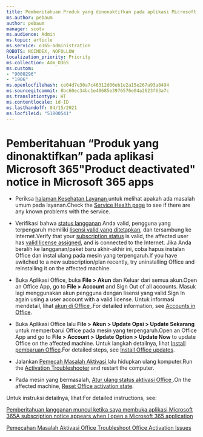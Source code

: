 ```yaml
---
title: Pemberitahuan Produk yang dinonaktifkan pada aplikasi Microsoft 365
ms.author: pebaum
author: pebaum
manager: scotv
ms.audience: Admin
ms.topic: article
ms.service: o365-administration
ROBOTS: NOINDEX, NOFOLLOW
localization_priority: Priority
ms.collection: Adm_O365
ms.custom:
- "9000296"
- "1906"
ms.openlocfilehash: ce04d7e30a7c46312d06eb1e2a15e267a93a8494
ms.sourcegitcommit: 8bc60ec34bc1e40685e3976576e04a2623f63a7c
ms.translationtype: HT
ms.contentlocale: id-ID
ms.lasthandoff: 04/15/2021
ms.locfileid: "51800541"
---
```

# <a name="product-deactivated-notice-in-microsoft-365-apps"></a><span data-ttu-id="56907-102">Pemberitahuan “Produk yang dinonaktifkan” pada aplikasi Microsoft 365</span><span class="sxs-lookup"><span data-stu-id="56907-102">"Product deactivated" notice in Microsoft 365 apps</span></span>

- <span data-ttu-id="56907-103">Periksa [ halaman Kesehatan Layanan ](https://docs.microsoft.com/office365/enterprise/view-service-health)untuk melihat apakah ada masalah umum pada layanan.</span><span class="sxs-lookup"><span data-stu-id="56907-103">Check the [Service Health page](https://docs.microsoft.com/office365/enterprise/view-service-health) to see if there are any known problems with the service.</span></span>

- <span data-ttu-id="56907-104">Verifikasi bahwa [status langganan](https://support.office.com/article/unlicensed-product-and-activation-errors-in-office-0d23d3c0-c19c-4b2f-9845-5344fedc4380#bkmk_checksubscription) Anda valid, pengguna yang terpengaruh memiliki [lisensi valid yang ditetapkan](https://support.office.com/article/997596B5-4173-4627-B915-36ABAC6786DC?wt.mc_id=Alchemy_ClientDIA), dan tersambung ke Internet.</span><span class="sxs-lookup"><span data-stu-id="56907-104">Verify that your [subscription status](https://support.office.com/article/unlicensed-product-and-activation-errors-in-office-0d23d3c0-c19c-4b2f-9845-5344fedc4380#bkmk_checksubscription) is valid, the affected user has [valid license assigned](https://support.office.com/article/997596B5-4173-4627-B915-36ABAC6786DC?wt.mc_id=Alchemy_ClientDIA), and is connected to the Internet.</span></span> <span data-ttu-id="56907-105">Jika Anda beralih ke langganan/paket baru akhir-akhir ini, coba hapus instalan Office dan instal ulang pada mesin yang terpengaruh.</span><span class="sxs-lookup"><span data-stu-id="56907-105">If you have switched to a new subscription/plan recently, try uninstalling Office and reinstalling it on the affected machine.</span></span>

- <span data-ttu-id="56907-106">Buka Aplikasi Office, buka **File > Akun** dan Keluar dari semua akun.</span><span class="sxs-lookup"><span data-stu-id="56907-106">Open an Office App, go to **File > Account** and Sign Out of all accounts.</span></span> <span data-ttu-id="56907-107">Masuk lagi menggunakan akun pengguna dengan lisensi yang valid.</span><span class="sxs-lookup"><span data-stu-id="56907-107">Sign In again using a user account with a valid license.</span></span> <span data-ttu-id="56907-108">Untuk informasi mendetail, lihat [ akun di Office ](https://support.office.com/article/accounts-in-office-628ea040-f265-49de-b986-be09c3ebf8a9).</span><span class="sxs-lookup"><span data-stu-id="56907-108">For detailed information, see [Accounts in Office](https://support.office.com/article/accounts-in-office-628ea040-f265-49de-b986-be09c3ebf8a9).</span></span>

- <span data-ttu-id="56907-109">Buka Aplikasi Office lalu **File > Akun > Update Opsi > Update Sekarang** untuk memperbarui Office pada mesin yang terpengaruh.</span><span class="sxs-lookup"><span data-stu-id="56907-109">Open an Office App and go to **File > Account > Update Option > Update Now** to update Office on the affected machine.</span></span> <span data-ttu-id="56907-110">Untuk langkah detailnya, lihat [Install pembaruan Office](https://support.office.com/article/install-office-updates-2ab296f3-7f03-43a2-8e50-46de917611c5).</span><span class="sxs-lookup"><span data-stu-id="56907-110">For detailed steps, see [Install Office updates](https://support.office.com/article/install-office-updates-2ab296f3-7f03-43a2-8e50-46de917611c5).</span></span>

- <span data-ttu-id="56907-111">Jalankan [ Pemecah Masalah Aktivasi ](https://aka.ms/SARA-OfficeActivation-Alchemy) lalu hidupkan ulang komputer.</span><span class="sxs-lookup"><span data-stu-id="56907-111">Run the [Activation Troubleshooter](https://aka.ms/SARA-OfficeActivation-Alchemy) and restart the computer.</span></span>

- <span data-ttu-id="56907-112">Pada mesin yang bermasalah, [ Atur ulang status aktivasi Office ](https://docs.microsoft.com/office/troubleshoot/activation/reset-office-365-proplus-activation-state).</span><span class="sxs-lookup"><span data-stu-id="56907-112">On the affected machine, [Reset Office activation state](https://docs.microsoft.com/office/troubleshoot/activation/reset-office-365-proplus-activation-state).</span></span>

<span data-ttu-id="56907-113">Untuk instruksi detailnya, lihat:</span><span class="sxs-lookup"><span data-stu-id="56907-113">For detailed instructions, see:</span></span> 

[<span data-ttu-id="56907-114">Pemberitahuan langganan muncul ketika saya membuka aplikasi Microsoft 365</span><span class="sxs-lookup"><span data-stu-id="56907-114">A subscription notice appears when I open a Microsoft 365 application</span></span>](https://support.office.com/article/a-subscription-notice-appears-when-i-open-an-office-365-application-4cabe32c-f594-4c0e-9191-3d3ade10cceb)

[<span data-ttu-id="56907-115">Pemecahan Masalah Aktivasi Office </span><span class="sxs-lookup"><span data-stu-id="56907-115">Troubleshoot Office Activation Issues</span></span>](https://support.office.com/article/unlicensed-product-and-activation-errors-in-office-0d23d3c0-c19c-4b2f-9845-5344fedc4380)
